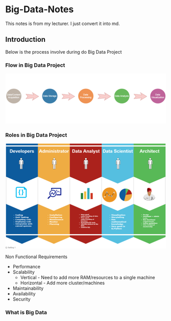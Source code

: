 # Big-Data-Notes

This notes is from my lecturer. I just convert it into md.

## Introduction

Below is the process involve during do Big Data Project

### Flow in Big Data Project

![Big Data Flow](https://github.com/ariffyasri/Big-Data-Notes/blob/master/img/data-flow.png)

### Roles in Big Data Project

![Roles Big Data](https://github.com/ariffyasri/Big-Data-Notes/blob/master/img/roles-big-data.png)

Non Functional Requirements

- Performance
- Scalability
  -  Vertical  - Need to add more RAM/resources to a single machine
  -  Horizontal - Add more cluster/machines
- Maintainability
- Availability
- Security

### What is Big Data

